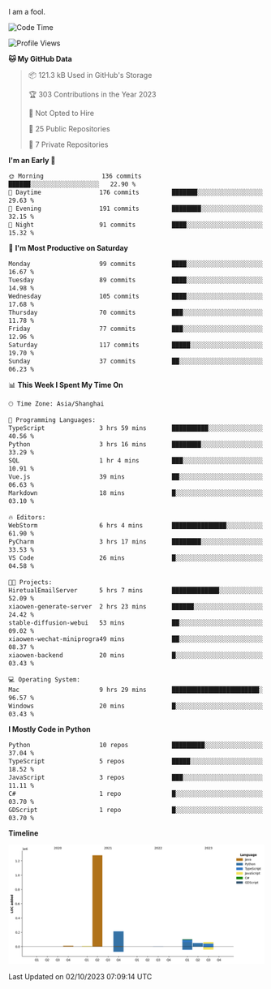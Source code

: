 I am a fool.

<!--START_SECTION:waka-->
![Code Time](http://img.shields.io/badge/Code%20Time-745%20hrs%2055%20mins-blue)

![Profile Views](http://img.shields.io/badge/Profile%20Views-1-blue)

**🐱 My GitHub Data** 

> 📦 121.3 kB Used in GitHub's Storage 
 > 
> 🏆 303 Contributions in the Year 2023
 > 
> 🚫 Not Opted to Hire
 > 
> 📜 25 Public Repositories 
 > 
> 🔑 7 Private Repositories 
 > 
**I'm an Early 🐤** 

```text
🌞 Morning                136 commits         ██████░░░░░░░░░░░░░░░░░░░   22.90 % 
🌆 Daytime                176 commits         ███████░░░░░░░░░░░░░░░░░░   29.63 % 
🌃 Evening                191 commits         ████████░░░░░░░░░░░░░░░░░   32.15 % 
🌙 Night                  91 commits          ████░░░░░░░░░░░░░░░░░░░░░   15.32 % 
```
📅 **I'm Most Productive on Saturday** 

```text
Monday                   99 commits          ████░░░░░░░░░░░░░░░░░░░░░   16.67 % 
Tuesday                  89 commits          ████░░░░░░░░░░░░░░░░░░░░░   14.98 % 
Wednesday                105 commits         ████░░░░░░░░░░░░░░░░░░░░░   17.68 % 
Thursday                 70 commits          ███░░░░░░░░░░░░░░░░░░░░░░   11.78 % 
Friday                   77 commits          ███░░░░░░░░░░░░░░░░░░░░░░   12.96 % 
Saturday                 117 commits         █████░░░░░░░░░░░░░░░░░░░░   19.70 % 
Sunday                   37 commits          ██░░░░░░░░░░░░░░░░░░░░░░░   06.23 % 
```


📊 **This Week I Spent My Time On** 

```text
🕑︎ Time Zone: Asia/Shanghai

💬 Programming Languages: 
TypeScript               3 hrs 59 mins       ██████████░░░░░░░░░░░░░░░   40.56 % 
Python                   3 hrs 16 mins       ████████░░░░░░░░░░░░░░░░░   33.29 % 
SQL                      1 hr 4 mins         ███░░░░░░░░░░░░░░░░░░░░░░   10.91 % 
Vue.js                   39 mins             ██░░░░░░░░░░░░░░░░░░░░░░░   06.63 % 
Markdown                 18 mins             █░░░░░░░░░░░░░░░░░░░░░░░░   03.10 % 

🔥 Editors: 
WebStorm                 6 hrs 4 mins        ███████████████░░░░░░░░░░   61.90 % 
PyCharm                  3 hrs 17 mins       ████████░░░░░░░░░░░░░░░░░   33.53 % 
VS Code                  26 mins             █░░░░░░░░░░░░░░░░░░░░░░░░   04.58 % 

🐱‍💻 Projects: 
HiretualEmailServer      5 hrs 7 mins        █████████████░░░░░░░░░░░░   52.09 % 
xiaowen-generate-server  2 hrs 23 mins       ██████░░░░░░░░░░░░░░░░░░░   24.42 % 
stable-diffusion-webui   53 mins             ██░░░░░░░░░░░░░░░░░░░░░░░   09.02 % 
xiaowen-wechat-miniprogra49 mins             ██░░░░░░░░░░░░░░░░░░░░░░░   08.37 % 
xiaowen-backend          20 mins             █░░░░░░░░░░░░░░░░░░░░░░░░   03.43 % 

💻 Operating System: 
Mac                      9 hrs 29 mins       ████████████████████████░   96.57 % 
Windows                  20 mins             █░░░░░░░░░░░░░░░░░░░░░░░░   03.43 % 
```

**I Mostly Code in Python** 

```text
Python                   10 repos            █████████░░░░░░░░░░░░░░░░   37.04 % 
TypeScript               5 repos             █████░░░░░░░░░░░░░░░░░░░░   18.52 % 
JavaScript               3 repos             ███░░░░░░░░░░░░░░░░░░░░░░   11.11 % 
C#                       1 repo              █░░░░░░░░░░░░░░░░░░░░░░░░   03.70 % 
GDScript                 1 repo              █░░░░░░░░░░░░░░░░░░░░░░░░   03.70 % 
```



**Timeline**

![Lines of Code chart](https://raw.githubusercontent.com/VeejaLiu/VeejaLiu/master/assets/bar_graph.png)


 Last Updated on 02/10/2023 07:09:14 UTC
<!--END_SECTION:waka-->
